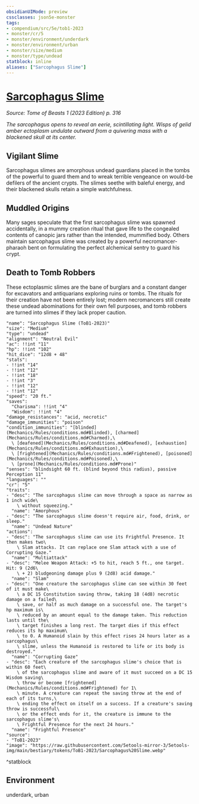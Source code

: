 ```yaml
---
obsidianUIMode: preview
cssclasses: json5e-monster
tags:
- compendium/src/5e/tob1-2023
- monster/cr/5
- monster/environment/underdark
- monster/environment/urban
- monster/size/medium
- monster/type/undead
statblock: inline
aliases: ["Sarcophagus Slime"]
---
```

# [Sarcophagus Slime](Mechanics\bestiary\undead/sarcophagus-slime-tob1-2023.md)
*Source: Tome of Beasts 1 (2023 Edition) p. 316*  

*The sarcophagus opens to reveal an eerie, scintillating light. Wisps of gelid amber ectoplasm undulate outward from a quivering mass with a blackened skull at its center.*

## Vigilant Slime

Sarcophagus slimes are amorphous undead guardians placed in the tombs of the powerful to guard them and to wreak terrible vengeance on would-be defilers of the ancient crypts. The slimes seethe with baleful energy, and their blackened skulls retain a simple watchfulness.

## Muddled Origins

Many sages speculate that the first sarcophagus slime was spawned accidentally, in a mummy creation ritual that gave life to the congealed contents of canopic jars rather than the intended, mummified body. Others maintain sarcophagus slime was created by a powerful necromancer-pharaoh bent on formulating the perfect alchemical sentry to guard his crypt.

## Death to Tomb Robbers

These ectoplasmic slimes are the bane of burglars and a constant danger for excavators and antiquarians exploring ruins or tombs. The rituals for their creation have not been entirely lost; modern necromancers still create these undead abominations for their own fell purposes, and tomb robbers are turned into slimes if they lack proper caution.

```statblock
"name": "Sarcophagus Slime (ToB1-2023)"
"size": "Medium"
"type": "undead"
"alignment": "Neutral Evil"
"ac": !!int "11"
"hp": !!int "102"
"hit_dice": "12d8 + 48"
"stats":
- !!int "14"
- !!int "12"
- !!int "18"
- !!int "3"
- !!int "12"
- !!int "12"
"speed": "20 ft."
"saves":
  "Charisma": !!int "4"
  "Wisdom": !!int "4"
"damage_resistances": "acid, necrotic"
"damage_immunities": "poison"
"condition_immunities": "[blinded](Mechanics/Rules/conditions.md#Blinded), [charmed](Mechanics/Rules/conditions.md#Charmed),\
  \ [deafened](Mechanics/Rules/conditions.md#Deafened), [exhaustion](Mechanics/Rules/conditions.md#Exhaustion),\
  \ [frightened](Mechanics/Rules/conditions.md#Frightened), [poisoned](Mechanics/Rules/conditions.md#Poisoned),\
  \ [prone](Mechanics/Rules/conditions.md#Prone)"
"senses": "blindsight 60 ft. (blind beyond this radius), passive Perception 11"
"languages": ""
"cr": "5"
"traits":
- "desc": "The sarcophagus slime can move through a space as narrow as 1 inch wide\
    \ without squeezing."
  "name": "Amorphous"
- "desc": "The sarcophagus slime doesn't require air, food, drink, or sleep."
  "name": "Undead Nature"
"actions":
- "desc": "The sarcophagus slime can use its Frightful Presence. It then makes two\
    \ Slam attacks. It can replace one Slam attack with a use of Corrupting Gaze."
  "name": "Multiattack"
- "desc": "Melee Weapon Attack: +5 to hit, reach 5 ft., one target. Hit: 9 (2d6\
    \ + 2) bludgeoning damage plus 9 (2d8) acid damage."
  "name": "Slam"
- "desc": "One creature the sarcophagus slime can see within 30 feet of it must make\
    \ a DC 15 Constitution saving throw, taking 18 (4d8) necrotic damage on a failed\
    \ save, or half as much damage on a successful one. The target's hp maximum is\
    \ reduced by an amount equal to the damage taken. This reduction lasts until the\
    \ target finishes a long rest. The target dies if this effect reduces its hp maximum\
    \ to 0. A Humanoid slain by this effect rises 24 hours later as a sarcophagus\
    \ slime, unless the Humanoid is restored to life or its body is destroyed."
  "name": "Corrupting Gaze"
- "desc": "Each creature of the sarcophagus slime's choice that is within 60 feet\
    \ of the sarcophagus slime and aware of it must succeed on a DC 15 Wisdom saving\
    \ throw or become [frightened](Mechanics/Rules/conditions.md#Frightened) for 1\
    \ minute. A creature can repeat the saving throw at the end of each of its turns,\
    \ ending the effect on itself on a success. If a creature's saving throw is successful\
    \ or the effect ends for it, the creature is immune to the sarcophagus slime's\
    \ Frightful Presence for the next 24 hours."
  "name": "Frightful Presence"
"source":
- "ToB1-2023"
"image": "https://raw.githubusercontent.com/5etools-mirror-3/5etools-img/main/bestiary/tokens/ToB1-2023/Sarcophagus%20Slime.webp"
```
^statblock

## Environment

underdark, urban